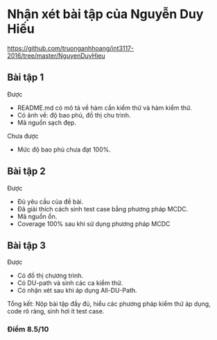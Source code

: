 # Nhận xét bài tập của Nguyễn Duy Hiếu

https://github.com/truonganhhoang/int3117-2016/tree/master/NguyenDuyHieu

## Bài tập 1

Được

- README.md có mô tả về hàm cần kiểm thử và hàm kiểm thử.
- Có ảnh về: độ bao phủ, đồ thị chu trình.
- Mã nguồn sạch đẹp.

Chưa được

- Mức độ bao phủ chưa đạt 100%.

## Bài tập 2
Được

- Đủ yêu cầu của đề bài.
- Đã giải thích cách sinh test case bằng phương pháp MCDC.
- Mã nguồn ổn.
- Coverage 100% sau khi sử dụng phương pháp MCDC

## Bài tập 3

Được

- Có đồ thị chương trình.
- Có DU-path và sinh các ca kiểm thử.
- Có nhận xét sau khi áp dụng All-DU-Path.


Tổng kết: Nộp bài tập đầy đủ, hiểu các phương pháp kiểm thử áp dụng, code rõ ràng, sinh hơi ít test case.

### Điểm 8.5/10